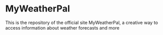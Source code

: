 # MyWeatherPal
This is the repository of the official site MyWeatherPal, a creative way to access information about weather forecasts and more
